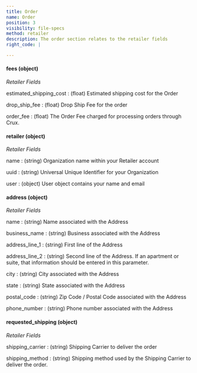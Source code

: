 ```yaml
---
title: Order
name: Order
position: 3
visibility: file-specs
method: retailer
description: The order section relates to the retailer fields
right_code: |

---
```


#### fees (object)
_Retailer Fields_

estimated_shipping_cost
: (float) Estimated shipping cost for the Order

drop_ship_fee
: (float) Drop Ship Fee for the order

order_fee
: (float) The Order Fee charged for processing orders through Crux.

#### retailer (object)
_Retailer Fields_

name
: (string) Organization name within your Retailer account

uuid
: (string) Universal Unique Identifier for your Organization

user
: (object) User object contains your name and email

#### address (object)
_Retailer Fields_

name
: (string) Name associated with the Address

business_name
: (string) Business associated with the Address

address_line_1
: (string) First line of the Address

address_line_2
: (string) Second line of the Address. If an apartment or suite, that information should be entered in this parameter.

city
: (string) City associated with the Address

state
: (string) State associated with the Address

postal_code
: (string) Zip Code / Postal Code associated with the Address

phone_number
: (string) Phone number associated with the Address

#### requested_shipping (object)
_Retailer Fields_

shipping_carrier
: (string) Shipping Carrier to deliver the order

shipping_method
: (string) Shipping method used by the Shipping Carrier to deliver the order.